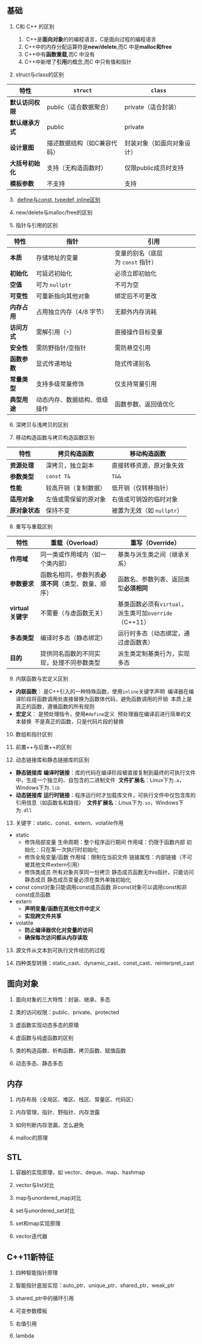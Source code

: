 ## 基础

1. C和 C++ 的区别
	1.  C++是**面向对象**的的编程语言，C是面向过程的编程语言
	2. C++中的内存分配运算符是**new/delete**,而C 中是**malloc和free**
	3. C++中有**函数重载**,而C 中没有
	4. C++中新增了**引用**的概念,而C 中只有值和指针

2. struct与class的区别

| **特性**         | `struct`       | `class`       |
| ---------- | -------------- | ------------- |
| **默认访问权限** | public（适合数据聚合） | private（适合封装） |
| **默认继承方式** | public         | private       |
| **设计意图**   | 描述数据结构（如C兼容代码） | 封装对象（如面向对象设计） |
| **大括号初始化** | 支持（无构造函数时）     | 仅限public成员时支持 |
| **模板参数**   | 不支持            | 支持            |

3.  [define与const, typedef, inline区别](define与const,%20typedef,%20inline区别.md)

4. new/delete与malloc/free的区别

5. 指针与引用的区别

|**特性**|**指针**|**引用**|
|---|---|---|
|**本质**|存储地址的变量|变量的别名（底层为 `const` 指针）|
|**初始化**|可延迟初始化|必须立即初始化|
|**空值**|可为 `nullptr`|不可为空|
|**可变性**|可重新指向其他对象|绑定后不可更改|
|**内存占用**|占用独立内存（4/8 字节）|无额外内存消耗|
|**访问方式**|需解引用（`*`）|直接操作目标变量|
|**安全性**|需防野指针/空指针|需防悬空引用|
|**函数参数**|显式传递地址|隐式传递别名|
|**常量类型**|支持多级常量修饰|仅支持常量引用|
|**典型用途**|动态内存、数据结构、低级操作|函数参数、返回值优化|

6. 深拷贝与浅拷贝的区别

7. 移动构造函数与拷贝构造函数区别

|**特性**|**拷贝构造函数**|**移动构造函数**|
|---|---|---|
|**资源处理**|深拷贝，独立副本|直接转移资源，原对象失效|
|**参数类型**|`const T&`|`T&&`|
|**性能**|较高开销（复制数据）|低开销（仅转移指针）|
|**适用对象**|左值或需保留的原对象|右值或可销毁的临时对象|
|**原对象状态**|保持不变|被置为无效（如 `nullptr`）|

8. 重写与重载区别

| **特性**         | **重载（Overload）**             | **重写（Override）**                             |
| -------------- | ---------------------------- | -------------------------------------------- |
| **作用域**        | 同一类或作用域内（如一个类内部） <br>        | 基类与派生类之间（继承关系） <br>                          |
| **参数要求**       | 函数名相同，参数列表**必须不同**（类型、数量、顺序） | 函数名、参数列表、返回类型**必须相同** <br>                   |
| **virtual关键字** | 不需要（与虚函数无关） <br>             | 基类函数必须有`virtual`，派生类可加`override`（C++11） <br> |
| **多态类型**       | 编译时多态（静态绑定）                  | 运行时多态（动态绑定，通过虚函数表）                           |
| **目的**         | 提供同名函数的不同实现，处理不同参数类型 <br>    | 派生类定制基类行为，实现多态 <br>                          |

9. 内联函数与宏定义区别
- **内联函数**：
	是C++引入的一种特殊函数，使用`inline`关键字声明 
	编译器在编译阶段将函数调用处直接替换为函数体代码，避免函数调用的开销 
	本质上是真正的函数，遵循函数的所有规则 
- **宏定义**：
	是预处理指令，使用`#define`定义 
	预处理器在编译前进行简单的文本替换 
	不是真正的函数，只是代码片段的替换

10. 数组和指针区别

11. 前置++与后置++的区别

12. 动态链接库和静态链接库的区别

- **静态链接库**
	**编译时链接**：库的代码在编译阶段被直接复制到最终的可执行文件中，生成一个独立的、自包含的二进制文件 
	**文件扩展名**：Linux下为`.a`，Windows下为`.lib`
- **动态链接库**
	**运行时链接**：程序运行时才加载库文件，可执行文件中仅包含库的引用信息（如函数名和路径） 
	**文件扩展名**：Linux下为`.so`，Windows下为`.dll`

13. 关键字：static、const、extern、volatile作用
- static
	- 修饰局部变量
		生命周期：整个程序运行期间
		作用域：仍限于函数内部
		初始化：只在第一次执行时初始化
	- 修饰全局变量/函数
		作用域：限制在当前文件
		链接属性：内部链接（不可被其他文件extern引用）
	- 修饰类成员
		所有对象共享同一份拷贝
		静态成员函数无this指针，只能访问静态成员
		静态成员变量必须在类外单独初始化
- const
	const对象只能调用const成员函数
	非const对象可以调用const和非const成员函数
- extern
	- **声明变量/函数在其他文件中定义**
	- **实现跨文件共享**
- volatile
	- **防止编译器优化对变量的访问**
	- **确保每次访问都从内存读取**

13. 源文件从文本到可执行文件经历的过程

14. 四种类型转换：static_cast、dynamic_cast、const_cast、reinterpret_cast

## 面向对象

1. 面向对象的三大特性：封装、继承、多态

2. 类的访问权限：public、private、protected

3. 虚函数实现动态多态的原理

4. 虚函数与纯虚函数的区别

5. 类的构造函数、析构函数、拷贝函数、赋值函数

6. 动态多态、静态多态

## 内存

1. 内存布局（全局区、堆区、栈区、常量区、代码区）

2. 内存管理，指针、野指针、内存泄露

3. 如何判断内存泄漏，怎么避免

4. malloc的原理

## STL

1. 容器的实现原理，如 vector、deque、map、hashmap

2. vector与list对比

3. map与unordered_map对比

4. set与unordered_set对比

5. set和map实现原理

6. vector迭代器

## C++11新特征

1. 四种智能指针原理

2. 智能指针底层实现：auto_ptr、unique_ptr、shared_ptr、weak_ptr

3. shared_ptr中的循环引用

4. 可变参数模板

5. 右值引用

6. lambda